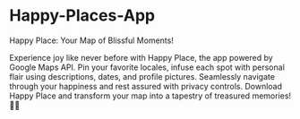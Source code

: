 # Happy-Places-App


Happy Place: Your Map of Blissful Moments!

Experience joy like never before with Happy Place, the app powered by Google Maps API. Pin your favorite locales, infuse each spot with personal flair using descriptions, dates, and profile pictures. Seamlessly navigate through your happiness and rest assured with privacy controls. Download Happy Place and transform your map into a tapestry of treasured memories! 📍✨
